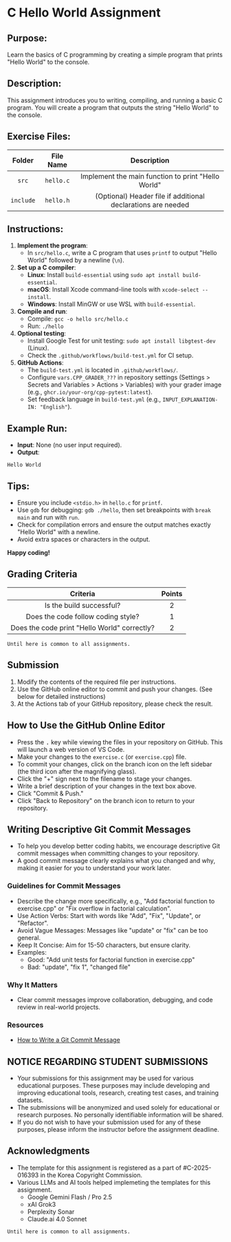 # C Hello World Assignment

## Purpose:
Learn the basics of C programming by creating a simple program that prints "Hello World" to the console.

## Description:
This assignment introduces you to writing, compiling, and running a basic C program. You will create a program that outputs the string "Hello World" to the console.

## Exercise Files:
| Folder | File Name | Description |
|:------:|:---------:|:-----------:|
| `src`  | `hello.c` | Implement the main function to print "Hello World" |
| `include` | `hello.h` | (Optional) Header file if additional declarations are needed |

## Instructions:
1. **Implement the program**:
   - In `src/hello.c`, write a C program that uses `printf` to output "Hello World" followed by a newline (`\n`).
2. **Set up a C compiler**:
   - **Linux**: Install `build-essential` using `sudo apt install build-essential`.
   - **macOS**: Install Xcode command-line tools with `xcode-select --install`.
   - **Windows**: Install MinGW or use WSL with `build-essential`.
3. **Compile and run**:
   - Compile: `gcc -o hello src/hello.c`
   - Run: `./hello`
4. **Optional testing**:
   - Install Google Test for unit testing: `sudo apt install libgtest-dev` (Linux).
   - Check the `.github/workflows/build-test.yml` for CI setup.
5. **GitHub Actions**:
   - The `build-test.yml` is located in `.github/workflows/`.
   - Configure `vars.CPP_GRADER_???` in repository settings (Settings > Secrets and Variables > Actions > Variables) with your grader image (e.g., `ghcr.io/your-org/cpp-pytest:latest`).
   - Set feedback language in `build-test.yml` (e.g., `INPUT_EXPLANATION-IN: "English"`).

## Example Run:
* **Input**: None (no user input required).
* **Output**:
```
Hello World
```

## Tips:
- Ensure you include `<stdio.h>` in `hello.c` for `printf`.
- Use `gdb` for debugging: `gdb ./hello`, then set breakpoints with `break main` and run with `run`.
- Check for compilation errors and ensure the output matches exactly "Hello World" with a newline.
- Avoid extra spaces or characters in the output.

**Happy coding!**

## Grading Criteria
| Criteria | Points |
|:--------:|:------:|
| Is the build successful? | 2 |
| Does the code follow coding style? | 1 |
| Does the code print "Hello World" correctly? | 2 |

``Until here is common to all assignments.``

## Submission
1. Modify the contents of the required file per instructions.
2. Use the GitHub online editor to commit and push your changes. (See below for detailed instructions)
3. At the Actions tab of your GitHub repository, please check the result.

## How to Use the GitHub Online Editor
* Press the <kbd>.</kbd> key while viewing the files in your repository on GitHub. This will launch a web version of VS Code.
* Make your changes to the `exercise.c` (or `exercise.cpp`) file.
* To commit your changes, click on the branch icon on the left sidebar (the third icon after the magnifying glass).
* Click the "+" sign next to the filename to stage your changes.
* Write a brief description of your changes in the text box above.
* Click "Commit & Push."
* Click "Back to Repository" on the branch icon to return to your repository.

## Writing Descriptive Git Commit Messages
* To help you develop better coding habits, we encourage descriptive Git commit messages when committing changes to your repository.
* A good commit message clearly explains what you changed and why, making it easier for you to understand your work later.

### Guidelines for Commit Messages
* Describe the change more specifically, e.g., "Add factorial function to exercise.cpp" or "Fix overflow in factorial calculation".
* Use Action Verbs: Start with words like "Add", "Fix", "Update", or "Refactor".
* Avoid Vague Messages: Messages like "update" or "fix" can be too general.
* Keep It Concise: Aim for 15-50 characters, but ensure clarity.
* Examples:
  * Good: "Add unit tests for factorial function in exercise.cpp"
  * Bad: "update", "fix 1", "changed file"

### Why It Matters
* Clear commit messages improve collaboration, debugging, and code review in real-world projects.

### Resources
* [How to Write a Git Commit Message](https://cbea.ms/git-commit/)

## NOTICE REGARDING STUDENT SUBMISSIONS
* Your submissions for this assignment may be used for various educational purposes. These purposes may include developing and improving educational tools, research, creating test cases, and training datasets.
* The submissions will be anonymized and used solely for educational or research purposes. No personally identifiable information will be shared.
* If you do not wish to have your submission used for any of these purposes, please inform the instructor before the assignment deadline.

## Acknowledgments
* The template for this assignment is registered as a part of #C-2025-016393 in the Korea Copyright Commission.
* Various LLMs and AI tools helped implemeting the templates for this assignment.
  * Google Gemini Flash / Pro 2.5
  * xAI Grok3
  * Perplexity Sonar
  * Claude.ai 4.0 Sonnet

``Until here is common to all assignments.``
